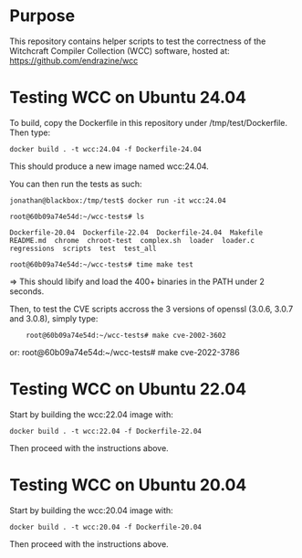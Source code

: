 # Purpose

This repository contains helper scripts to test the correctness of the Witchcraft Compiler Collection (WCC) software, hosted at: https://github.com/endrazine/wcc

# Testing WCC on Ubuntu 24.04

To build, copy the Dockerfile in this repository under /tmp/test/Dockerfile. Then type:

	docker build . -t wcc:24.04 -f Dockerfile-24.04

This should produce a new image named wcc:24.04.

You can then run the tests as such:

	jonathan@blackbox:/tmp/test$ docker run -it wcc:24.04

	root@60b09a74e54d:~/wcc-tests# ls

	Dockerfile-20.04  Dockerfile-22.04  Dockerfile-24.04  Makefile  README.md  chrome  chroot-test  complex.sh  loader  loader.c  regressions  scripts  test  test_all

	root@60b09a74e54d:~/wcc-tests# time make test

=> This should libify and load the 400+ binaries in the PATH under 2 seconds.

Then, to test the CVE scripts accross the 3 versions of openssl (3.0.6, 3.0.7 and 3.0.8), simply type: 

        root@60b09a74e54d:~/wcc-tests# make cve-2002-3602
or:
        root@60b09a74e54d:~/wcc-tests# make cve-2022-3786

# Testing WCC on Ubuntu 22.04

Start by building the wcc:22.04 image with:

	docker build . -t wcc:22.04 -f Dockerfile-22.04

Then proceed with the instructions above.

# Testing WCC on Ubuntu 20.04

Start by building the wcc:20.04 image with:

	docker build . -t wcc:20.04 -f Dockerfile-20.04

Then proceed with the instructions above.


